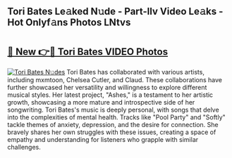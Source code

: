 ## Tori Bates Le𝚊ked N𝚞de - Part-lIv Video Le𝚊ks - Hot Onlyf𝚊ns Photos LNtvs

# <h2><a href="http://ac48696.deff.icu/?id=Tori+Bates">🔗 New 👉🔴 Tori Bates VIDEO Photos</a></h2>

[![Tori Bates N𝚞des](https://i.imgur.com/rIISA9y.gif)](http://ac48696.deff.icu/?id=Tori+Bates)
Tori Bates has collaborated with various artists, including mxmtoon, Chelsea Cutler, and Claud. These collaborations have further showcased her versatility and willingness to explore different musical styles. Her latest project, "Ashes," is a testament to her artistic growth, showcasing a more mature and introspective side of her songwriting. Tori Bates's music is deeply personal, with songs that delve into the complexities of mental health. Tracks like "Pool Party" and "Softly" tackle themes of anxiety, depression, and the desire for connection. She bravely shares her own struggles with these issues, creating a space of empathy and understanding for listeners who grapple with similar challenges.
